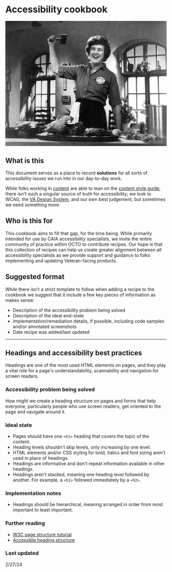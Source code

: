 # Accessibility cookbook

![Julia Child with a wooden hammer held aloft, happily grinning as she is about to smash something she is cooking in a TV kitchen.](https://raw.githubusercontent.com/department-of-veterans-affairs/va.gov-team/master/teams/CAIA/accessibility/bin/julia-with-hammer.jpg)

## What is this

This document serves as a place to record **solutions** for all sorts of accessibility issues we run into in our day-to-day work. 

While folks working in [content](https://github.com/department-of-veterans-affairs/va.gov-team/tree/master/teams/CAIA/content) are able to lean on the [content style guide](https://design.va.gov/content-style-guide/), there isn't such a singular source of truth for accessibility; we look to WCAG, the [VA Design System](https://design.va.gov/), and our own best judgement, but sometimes we need something more.

## Who is this for

This cookbook aims to fill that gap, for the time being. While primarily intended for use by CAIA accessibility specialists, we invite the entire community of practice within OCTO to contribute recipes. Our hope is that this collection of recipes can help us create greater alignment between all accessibility specialists as we provide support and guidance to folks implementing and updating Veteran-facing products.

## Suggested format

While there isn't a strict template to follow when adding a recipe to the cookbook we suggest that it include a few key pieces of information as makes sense: 

- Description of the accessibility problem being solved
- Description of the ideal end-state
- Implementation/remediation details, if possible, including code samples and/or annotated screenshots
- Date recipe was added/last updated

*** 

## Headings and accessibility best practices

Headings are one of the most used HTML elements on pages, and they play a vital role for a page's understandability, scannability and navigation for screen readers.

### Accessibility problem being solved

How might we create a heading structure on pages and forms that help everyone, particularly people who use screen readers, get oriented to the page and navigate around it.

### Ideal state

- Pages should have one `<h1>` heading that covers the topic of the content.
- Heading levels shouldn't skip levels, only increasing by one level.
- HTML elements and/or CSS styling for bold, italics and font sizing aren't used in place of headings.
- Headings are informative and don't repeat information available in other headings.
- Headings aren't stacked, meaning one heading level followed by another. For example, a `<h1>` followed immediately by a `<h2>`.

### Implementation notes

- Headings should be hierarchical, meaning arranged in order from most important to least important.

### Further reading

- [W3C page structure tutorial](https://www.w3.org/WAI/tutorials/page-structure/headings/)
- [Accessible heading structure](https://www.a11yproject.com/posts/how-to-accessible-heading-structure/)

### Last updated

2/27/24
